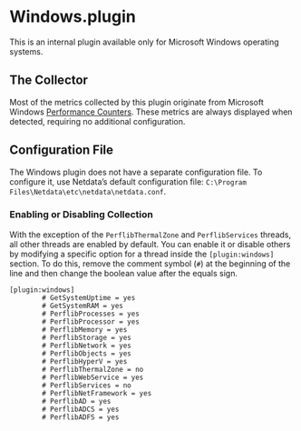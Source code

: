 # Windows.plugin

This is an internal plugin available only for Microsoft Windows operating systems.

## The Collector

Most of the metrics collected by this plugin originate from Microsoft Windows
[Performance Counters](https://learn.microsoft.com/en-us/windows/win32/perfctrs/performance-counters-what-s-new).
These metrics are always displayed when detected, requiring no additional configuration.

## Configuration File

The Windows plugin does not have a separate configuration file. To configure it, use Netdata’s default configuration file:
`C:\Program Files\Netdata\etc\netdata\netdata.conf`.

### Enabling or Disabling Collection

With the exception of the `PerflibThermalZone` and `PerflibServices` threads, all other threads are enabled by default.
You can enable it or disable others by modifying a specific option for a thread inside the `[plugin:windows]` section.
To do this, remove the comment symbol (`#`) at the beginning of the line and then change the boolean value after the equals sign.

```text
[plugin:windows]
        # GetSystemUptime = yes
        # GetSystemRAM = yes
        # PerflibProcesses = yes
        # PerflibProcessor = yes
        # PerflibMemory = yes
        # PerflibStorage = yes
        # PerflibNetwork = yes
        # PerflibObjects = yes
        # PerflibHyperV = yes
        # PerflibThermalZone = no
        # PerflibWebService = yes
        # PerflibServices = no
        # PerflibNetFramework = yes
        # PerflibAD = yes
        # PerflibADCS = yes
        # PerflibADFS = yes
```

